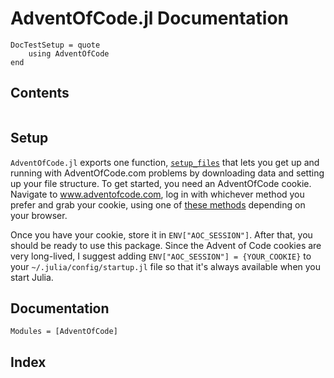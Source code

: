 # AdventOfCode.jl Documentation

```@meta
DocTestSetup = quote
    using AdventOfCode
end
```

## Contents

```@contents
```

## Setup

`AdventOfCode.jl` exports one function, [`setup_files`](@ref) that lets you get up and
running with AdventOfCode.com problems by downloading data and setting up your file structure.
To get started, you need an AdventOfCode cookie. Navigate to www.adventofcode.com, log in with
whichever method you prefer and grab your cookie, using one of [these methods](https://kb.iu.edu/d/ajfi)
depending on your browser.

Once you have your cookie, store it in `ENV["AOC_SESSION"]`. After that, you should be ready
to use this package. Since the Advent of Code cookies are very long-lived, I suggest adding
`ENV["AOC_SESSION"] = {YOUR_COOKIE}` to your `~/.julia/config/startup.jl` file so that it's
always available when you start Julia.

## Documentation

```@autodocs
Modules = [AdventOfCode]
```

## Index

```@index
```
